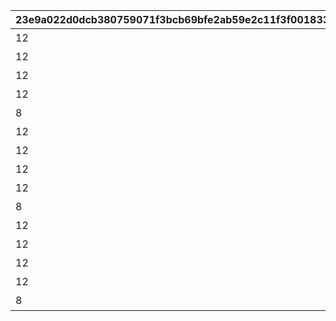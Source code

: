 |23e9a022d0dcb380759071f3bcb69bfe2ab59e2c11f3f001833a7fce1e872364|baf88e8b1d181088d2d585f6c785970b8426f821cb0c6f86f7b321569e188a1b|8f1dabfa0f5b425551194a1bb5daed47fabb5c68aeccb52227b6e62132525a48|115c8628cddbe6b66124f92d800644849b9ebf8fd550be6a776428e907eb38d1|780b35a1cbe23b05daef5732612a58234db45b2bbc295c4d58ab9c7912530c36|888e00ddc76a2f96cf4616b8cebc4b6dd51276bd56ce03fa4b5fc9006a3483b8|a6aceb0cd681f7e771378c81add0bf12e50939c31529c1c3bcd541f5bc8fc511|b1ea36b5f4e2b42027716075f0f77274b0028d55dec499305bc6c1c8332137c4|612a5334b515b859676c066c500f08b0fd87d253ec390431e8ba5094a54e83dc|d3a457958016fe634dac6de0eb4eef1799b723dde8c9864b97183622904166f4|227353f491c86e1a472e1bac6515cf3205cc609e98d569a916ac2a1b1774887a|c207120fc96052cee747d53676ae542d3cd521b867a1b8b9adca67b61af71444|60255df29cee674dd0520cca3156f75755dafc815beb56b8f97ff4bf1a38c886|0210a56dfd82a21476c90a41df04aae76e2fcb14d65f1de8a0057ddb4b4bd674|cdaf8f55b54e672b2ae01f58fe7d6681c9cf2684ba53a017c15c93b5a2652590|5edb552e072d005cfd30faf46a8666a20b6b193e42de583659f625ade17f388f|99d10f541146fda2acff65c39c4c40a1761099814cc74e8a36c4afeca23238b0|8be5b6d058ad31a12355ccfe4a7f1f3d4d936e41bd57e2c14bdde08f702638de|
| --- | --- | --- | --- | --- | --- | --- | --- | --- | --- | --- | --- | --- | --- | --- | --- | --- | --- |
|12|5000|0|0|0|20000|スコアを累計で20000獲得しよう|0|0|0|0|0|0|94002|0|1|0|0|
|12|10000|0|0|0|40000|スコアを累計で40000獲得しよう|0|0|0|0|0|0|94002|0|2|0|0|
|12|15000|0|0|0|60000|スコアを累計で60000獲得しよう|0|0|0|0|0|0|94002|0|3|0|0|
|12|20000|0|0|0|80000|スコアを累計で80000獲得しよう|0|0|0|0|0|0|94002|0|4|0|0|
|8|50|0|0|0|100000|スコアを累計で100000獲得しよう|0|0|5|23001|0|0|91002|2|5|0|0|
|12|25000|0|0|0|120000|スコアを累計で120000獲得しよう|0|0|0|0|0|0|94002|0|6|0|0|
|12|30000|0|0|0|140000|スコアを累計で140000獲得しよう|0|0|0|0|0|0|94002|0|7|0|0|
|12|35000|0|0|0|160000|スコアを累計で160000獲得しよう|0|0|0|0|0|0|94002|0|8|0|0|
|12|40000|0|0|0|180000|スコアを累計で180000獲得しよう|0|0|0|0|0|0|94002|0|9|0|0|
|8|50|0|0|0|200000|スコアを累計で200000獲得しよう|0|0|5|23001|0|0|91002|2|10|0|0|
|12|55000|0|0|0|220000|スコアを累計で220000獲得しよう|0|0|0|0|0|0|94002|0|11|0|0|
|12|35000|0|0|0|240000|スコアを累計で240000獲得しよう|0|0|0|0|0|0|94002|0|12|0|0|
|12|40000|0|0|0|260000|スコアを累計で260000獲得しよう|0|0|0|0|0|0|94002|0|13|0|0|
|12|45000|0|0|0|280000|スコアを累計で280000獲得しよう|0|0|0|0|0|0|94002|0|14|0|0|
|8|150|0|0|0|300000|スコアを累計で300000獲得しよう|0|0|10|23001|0|0|91002|2|15|0|0|